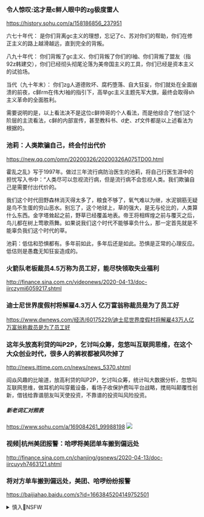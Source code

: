 ### 令人惊叹:这才是c鲜人眼中的zg极度雷人
https://history.sohu.com/a/158186856_237951

六七十年代：
是你们背离gc主义的理想，忘记了c、苏对你们的帮助，你们在修正主义的路上越滑越远，直到完全的背叛。

八九十年代：
你们背叛了gc主义、你们背叛了你们的l袖、你们背叛了盟友（指92z韩建交），你们已经彻头彻尾沦落为美帝国主义的工具，你们已经是资本主义的试验场。

当代（九十年末）：
你们zg人道德败坏、腐朽堕落、自大狂妄，你们就处在全面崩溃的前夜，c鲜rm在伟大l袖的指引下，高举gc主义主题先军大旗，最终会取得sh主义革命的全面胜利。

需要说明的是，以上看法决不是这位c鲜帅哥的个人看法，而是他综合了他们这个阶层的主流看法，c鲜的内部宣传，甚至教科书、d史、zf文件都是以上述看法为根据的。

### 池莉：人类欺骗自己，终会付出代价
https://new.qq.com/omn/20200326/20200326A075TD00.html

霍乱之乱》写于1997年。做过三年流行病防治医生的池莉，将自己行医生涯中的担忧写入书中：“人类尽可以忽视流行病，但是流行病不会忽视人类。我们欺骗自己是需要付出代价的。

我们这个时代田野森林消灭得太多了，粮食不够了，氧气难以为继，水泥钢筋无疑是鸟不生蛋的穷山恶水。别忘了，这个地球上，草的强大，是无与伦比的，人类算什么东西。金字塔耸起之前，野草已经覆盖地表。帝王将相辉煌之前与覆灭之后，鸟儿都在树上莺歌燕舞。如果说我们这个时代不能够辜负什么，那一定首先就是不能辜负我们这个时代的草。

池莉：低估和恐惧都有。多年前如此，多年后还是如此。恐惧是正常的心理反应。低估则是愚蠢无知狂妄造成的。

### 火箭队老板裁员4.5万称为员工好，能尽快领取失业福利
http://finance.sina.com.cn/videonews/2020-04-13/doc-iirczymi6059217.shtml

### 迪士尼世界度假村将解雇4.3万人 亿万富翁称裁员是为了员工好
https://www.dwnews.com/经济/60175229/迪士尼世界度假村将解雇43万人亿万富翁称裁员是为了员工好

### 这年头放高利贷的叫P2P，乞讨叫众筹，忽悠叫互联网思维，在这个大众创业时代，很多人的裤衩都被风吹掉了
http://news.ittime.com.cn/news/news_5370.shtml

阎焱风趣的比喻道，放高利贷的叫P2P，乞讨叫众筹，统计叫大数据分析，忽悠叫互联网思维，做耳机的叫穿戴设备，看场子收保护费叫平台战略，搅局叫颠覆性创新，借钱给靠谱朋友叫天使投资，不靠谱的投资叫风险投资。

##### 新老词汇对照表
https://www.sohu.com/a/169084261_99988198
![](https://img.mp.sohu.com/upload/20170902/e57dd51983054b4da6035e8e64d9ec83)

### 视频|杭州美团报警：哈啰将美团单车搬到偏远处
http://finance.sina.com.cn/chanjing/gsnews/2020-04-13/doc-iircuyvh7463121.shtml

### 将对方单车搬到偏远处，美团、哈啰纷纷报警
https://baijiahao.baidu.com/s?id=1663845204149752501

<details><summary>慎入🔞NSFW</summary>

Not Safe For Work
![](https://upload.wikimedia.org/wikipedia/commons/thumb/d/d3/Biohazard_Symbol_Specification.png/210px-Biohazard_Symbol_Specification.png)

<details><summary><b>风险自理Use At Your Own Risk🈲</summary>

### 小粉红出击泰国失利，幽默图文令人喷饭
https://www.backchina.com/blog/340151/article-317342.html
`笼的传人，102320k36q8ct0w88s1ssb.jpg (859×863)`<br>
![](https://img.back2china.com/space/album/202004/14/102320k36q8ct0w88s1ssb.jpg)

`102355lev58v65zcxv66xx.jpg (1024×1024)`<br>
![](https://img.back2china.com/space/album/202004/14/102355lev58v65zcxv66xx.jpg)

`102633e22jqguegkpkdjza.jpg (450×330)`<br>
![](https://img.back2china.com/space/album/202004/14/102633e22jqguegkpkdjza.jpg)

`102647n8l0fyzyjj8vrhl0.png (890×290)`<br>
![](https://img.back2china.com/space/album/202004/14/102647n8l0fyzyjj8vrhl0.png)

`103554rfnvunh7sl6ch95h.jpg (815×1280)`<br>
![](https://img.back2china.com/space/album/202004/14/103554rfnvunh7sl6ch95h.jpg)

`102704xkmvzmum50ldu60m.jpg (600×1016)`<br>
![](https://img.back2china.com/space/album/202004/14/102704xkmvzmum50ldu60m.jpg)

`102759ikssn0tctns5nssl.jpg (680×739)`<br>
![](https://img.back2china.com/space/album/202004/14/102759ikssn0tctns5nssl.jpg)

`102827zt9c8xclccc2553o.jpg (1024×1024)`<br>
![](https://img.back2china.com/space/album/202004/14/102827zt9c8xclccc2553o.jpg)

`102846r0ejuz0g0mgaaea1.jpg (739×1600)`<br>
![](https://img.back2china.com/space/album/202004/14/102846r0ejuz0g0mgaaea1.jpg)

`102922y0w33x83yqzy079c.jpg (905×682)`<br>
![](https://img.back2china.com/space/album/202004/14/102922y0w33x83yqzy079c.jpg)

`102940a5v1rpr1r2hfrpt8.jpg (600×370)`<br>
![](https://img.back2china.com/space/album/202004/14/102940a5v1rpr1r2hfrpt8.jpg)

`102959jt2t32deew6epn88.jpg (960×960)`<br>
![](https://img.back2china.com/space/album/202004/14/102959jt2t32deew6epn88.jpg)

`102444yuca77w7mww03xtw.jpg (577×433)`<br>
![](https://img.back2china.com/space/album/202004/14/102444yuca77w7mww03xtw.jpg)

`102502rkjvgjzpgjpcg6ax.jpg (1024×796)`<br>
![](https://img.back2china.com/space/album/202004/14/102502rkjvgjzpgjpcg6ax.jpg)

`105042lgsqmb6egqqbbhgu.jpg (960×960)`<br>
![](https://img.back2china.com/space/album/202004/14/105042lgsqmb6egqqbbhgu.jpg)

`105054b4e5jl5heysjsjyf.jpg (1024×655)`<br>
![](https://img.back2china.com/space/album/202004/14/105054b4e5jl5heysjsjyf.jpg)

`105109s764nb4dbllftwll.jpg (480×460)`<br>
![](https://img.back2china.com/space/album/202004/14/105109s764nb4dbllftwll.jpg)

`105132we01ppqjotckpp1h.jpg (680×383)`<br>
![](https://img.back2china.com/space/album/202004/14/105132we01ppqjotckpp1h.jpg)

### zg管控病毒sy论文的发表 鲍t：gcd怕z相
https://www.rfa.org/mandarin/yataibaodao/huanjing/hx1-04132020092148.html

复旦大学员工也向本台证实“病毒sy论文须经zy审批才能投稿。鲍t相信病毒syz相与gcd利益和命运攸关。

### 再提xjp写条子力挺 zg战狼外交发言 港媒撰指不利bj国际形象
http://www.rfi.fr/cn/zg/20200413-再提xjp写条子力挺-zg战狼外交发言-港媒撰指不利bj国际形象

有两名zg外j官证实，xjp去年曾亲笔下条子，要求外交官面对z美关系恶化等g际挑战，必须立场强硬展现“斗争精神”（fighting spirit）。因此，zg外j部当前“鹰派”当道。

此事引发美gg和d籍联邦通讯委员会（FCC）委员卡尔（Brendan Carr）连发9篇推文，点名希望到zg与8位异议人士聊天，享受zgz由”。

### xjp力挺或反作力 要谭德s下台联署速增过90万
http://www.rfi.fr/cn/生态/20200413-xjp力挺或反作力-要谭德s下台联署速增

### 德语媒体：bj正渗透国际社会
https://www.dw.com/zh/德语媒体北京正渗透国际社会/a-53108329

zg对国际机构的影响力日益增强。接下来bj还希望在人q事务上有话语权。"

"让该zq未来参与决定未来联合国难民署专员应该对世界上哪些地点和情况加强关注，却丝毫无视其对人q的践踏。国际社会显然愿意接受这样的任命。要不是整件事令人失望难过，如此滑稽的事情实在令人忍不住捧腹大笑。

如果zg是个z由的g度，14y人口都能参与z治决策过程，这个g家将能为世界带来很多的好处。但bj的d裁者并不关心在这些机构zg际标准的制定和促进世界繁荣的机制。它只在乎g产d的经济利益，进而巩固在本g的q力。"

"没有人会真心相信，在人q事务方面，zg将开始致力令世界变得更美好。bj反而会继续用它的方式操控人q这个概念。
</details>
</details>
